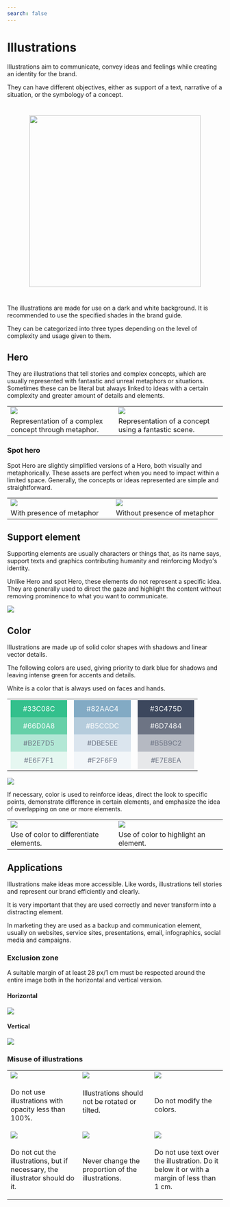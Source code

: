 ```yaml
---
search: false
---
```


# Illustrations

Illustrations aim to communicate, convey ideas and feelings while creating an identity for the brand.

They can have different objectives, either as support of a text, narrative of a situation, or the symbology of a concept.

<img src="/assets/img/brand/illustrations.jpg" style="margin: 40px auto; width: 400px; display: block;">

The illustrations are made for use on a dark and white background. It is recommended to use the specified shades
in the brand guide.

They can be categorized into three types depending on the level of complexity and usage given to them.

## Hero

They are illustrations that tell stories and complex concepts, which are usually represented with fantastic and unreal metaphors or situations. Sometimes these can be literal but always linked to ideas with a certain complexity and greater amount of details and elements.

<table>
<tr>
<td style="width: 50%;">
<img src="/assets/img/brand/ruta.jpg">
</td>
<td style="width: 50%;">
<img src="/assets/img/brand/candado.jpg">
</td>
</tr>
<tr>
<td style="width: 50%;">
Representation of a complex concept through metaphor.
</td>
<td style="width: 50%;">
Representation of a concept using a fantastic scene.
</td>
</tr>
</table>

### Spot hero

Spot Hero are slightly simplified versions of a Hero, both visually and metaphorically. These assets are perfect when you need to impact within a limited space. Generally, the concepts or ideas represented are simple and straightforward.

<table>
<tr>
<td style="width: 50%;">
<img src="/assets/img/brand/pago.png">
</td>
<td style="width: 50%;">
<img src="/assets/img/brand/unificado.png">
</td>
</tr>
<tr>
<td style="width: 50%;">
With presence of metaphor
</td>
<td style="width: 50%;">
Without presence of metaphor
</td>
</tr>
</table>

## Support element

Supporting elements are usually characters or things that, as its name says, support texts and graphics contributing humanity and reinforcing Modyo's identity.

Unlike Hero and spot Hero, these elements do not represent a specific idea. They are generally used to direct the gaze and highlight the content without removing prominence to what you want to communicate.

<img src="/assets/img/brand/support_element.png" style="margin-left: 0;">

## Color

Illustrations are made up of solid color shapes with shadows and linear vector details.

The following colors are used, giving priority to dark blue for shadows and leaving intense green for accents and details.

White is a color that is always used on faces and hands.

<table>
<tr>
<td style="width: 30%;">
<div style="display: flex;flex-direction: column;">
<span style="background: #33C08C;display: flex;color: white;padding: 10px 20px;justify-content:center;">#33C08C</span>
<span style="background: #66D0A8;display: flex;color: white;padding: 10px 20px;justify-content:center;">#66D0A8</span>
<span style="background: #B2E7D5;display: flex;color: #6D7484;padding: 10px 20px;justify-content:center;">#B2E7D5</span>
<span style="background: #E6F7F1;display: flex;color: #6D7484;padding: 10px 20px;justify-content:center;">#E6F7F1</span>
</div>
</td>
<td style="width: 30%;">
<div style="display: flex;flex-direction: column;">
<span style="background: #82AAC4;display: flex;color: white;padding: 10px 20px;justify-content:center;">#82AAC4</span>
<span style="background: #B5CCDC;display: flex;color: white;padding: 10px 20px;justify-content:center;">#B5CCDC</span>
<span style="background: #DBE5EE;display: flex;color: #6D7484;padding: 10px 20px;justify-content:center;">#DBE5EE</span>
<span style="background: #F2F6F9;display: flex;color: #6D7484;padding: 10px 20px;justify-content:center;">#F2F6F9</span>
</div>
</td>
<td style="width: 30%;">
<div style="display: flex;flex-direction: column;">
<span style="background: #3C475D;display: flex;color: white;padding: 10px 20px;justify-content:center;">#3C475D</span>
<span style="background: #6D7484;display: flex;color: white;padding: 10px 20px;justify-content:center;">#6D7484</span>
<span style="background: #B5B9C2;display: flex;color: #6D7484;padding: 10px 20px;justify-content:center;">#B5B9C2</span>
<span style="background: #E7E8EA;display: flex;color: #6D7484;padding: 10px 20px;justify-content:center;">#E7E8EA</span>
</div>
</td>
</tr>
</table>

<img src="/assets/img/brand/webinar.png" style="margin-left: 0;">

If necessary, color is used to reinforce ideas, direct the look to specific points, demonstrate difference in certain elements, and emphasize the idea of overlapping on one or more elements.

<table>
<tr>
<td style="width: 50%;">
<img src="/assets/img/brand/modular.png">
</td>
<td style="width: 50%;">
<img src="/assets/img/brand/exito.png">
</td>
</tr>
<tr>
<td style="width: 50%;">
Use of color to differentiate elements.
</td>
<td style="width: 50%;">
Use of color to highlight an element.
</td>
</tr>
</table>

## Applications

Illustrations make ideas more accessible. Like words, illustrations tell stories and represent our brand efficiently and clearly.

It is very important that they are used correctly and never transform into a distracting element.

In marketing they are used as a backup and communication element, usually on websites, service sites, presentations, email, infographics, social media and campaigns.

### Exclusion zone

A suitable margin of at least 28 px/1 cm must be respected around the entire image both in the horizontal and vertical version.

#### Horizontal

<img src="/assets/img/brand/horizontal.png" style="margin-left: 0;">

#### Vertical

<img src="/assets/img/brand/vertical.png" style="margin-left: 0;">

### Misuse of illustrations

<table>
<tr>
<td style="width:30%;">
<img src="/assets/img/brand/error6.png">
</td>
<td style="width:30%;">
<img src="/assets/img/brand/error2.png">
</td>
<td style="width:30%;">
<img src="/assets/img/brand/error3.png">
</td>
</tr>
<tr>
<td>
<p class="dont">Do not use illustrations with opacity less than 100%.</p>
</td>
<td>Illustrations should not be rotated or tilted.</p>
</td>
<td>
<p class="dont">Do not modify the colors.</p>
</td>
</tr>
<tr>
<td>
<img src="/assets/img/brand/error4.png">
</td>
<td>
<img src="/assets/img/brand/error1.png">
</td>
<td>
<img src="/assets/img/brand/error5.png">
</td>
</tr>
<tr>
<td>
<p class="dont">Do not cut the illustrations, but if necessary, the illustrator should do it.</p>
</td>
<td>
<p class="dont">Never change the proportion of the illustrations.</p>
</td>
<td>
<p class="dont">Do not use text over the illustration. Do it below it or with a margin of less than 1 cm.</p>
</td>
</tr>
</table>
